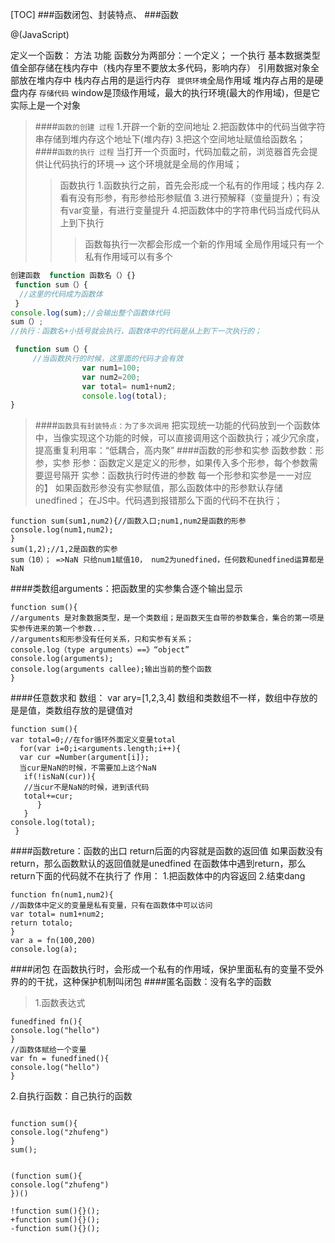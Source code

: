 [TOC]
###函数闭包、封装特点、
###函数

@(JavaScript)

定义一个函数： 方法 功能
函数分为两部分：一个定义； 一个执行
基本数据类型值全部存储在栈内存中（栈内存里不要放太多代码，影响内存）
引用数据对象全部放在堆内存中
栈内存占用的是运行内存  ` 提供环境`全局作用域
堆内存占用的是硬盘内存   `存储代码`
window是顶级作用域，最大的执行环境(最大的作用域)，但是它实际上是一个对象
>####`函数的创建 过程`
>1.开辟一个新的空间地址
>2.把函数体中的代码当做字符串存储到堆内存这个地址下(堆内存)
>3.把这个空间地址赋值给函数名；
>####`函数的执行 过程`
>当打开一个页面时，代码加载之前，浏览器首先会提供让代码执行的环境——> 这个环境就是全局的作用域；
>
>>函数执行
>1.函数执行之前，首先会形成一个私有的作用域；栈内存
>2.看有没有形参，有形参给形参赋值
>3.进行预解释（变量提升）；有没有var变量，有进行变量提升
>4.把函数体中的字符串代码当成代码从上到下执行
>>>函数每执行一次都会形成一个新的作用域
>全局作用域只有一个
>私有作用域可以有多个

```javascript
创建函数  function 函数名（）{}
 function sum（）{
  //这里的代码成为函数体
 }
console.log(sum);//会输出整个函数体代码
sum（）;
//执行：函数名+小括号就会执行，函数体中的代码是从上到下一次执行的；

 function sum（）{
	 //当函数执行的时候，这里面的代码才会有效
				var num1=100;
				var num2=200;
				var total= num1+num2;
				console.log(total);
}
```

>####`函数具有封装特点：为了多次调用`
把实现统一功能的代码放到一个函数体中，当像实现这个功能的时候，可以直接调用这个函数执行；减少冗余度，提高重复利用率：“低耦合，高内聚”
####函数的形参和实参
函数参数：形参，实参
形参：函数定义是定义的形参，如果传入多个形参，每个参数需要逗号隔开
实参：函数执行时传进的参数
每一个形参和实参是一一对应的】
如果函数形参没有实参赋值，那么函数体中的形参默认存储unedfined；
在JS中。代码遇到报错那么下面的代码不在执行；
```
function sum(sum1,num2){//函数入口;num1,num2是函数的形参
console.log(num1,num2);
}
sum(1,2);//1,2是函数的实参
sum（10）； =>NaN 只给num1赋值10， num2为unedfined，任何数和unedfined运算都是NaN
```
####类数组arguments：把函数里的实参集合逐个输出显示
```
function sum(){
//arguments 是对象数据类型，是一个类数组；是函数天生自带的参数集合，集合的第一项是实参传进来的第一个参数...
//arguments和形参没有任何关系，只和实参有关系；
console.log（type arguments）==》“object”
console.log(arguments);
console.log(arguments callee);输出当前的整个函数
}
```
####任意数求和
数组：
var ary=[1,2,3,4]
数组和类数组不一样，数组中存放的是是值，类数组存放的是键值对
```
function sum(){
var total=0;//在for循环外面定义变量total
  for(var i=0;i<arguments.length;i++){
  var cur =Number(argument[i]);
  当cur是NaN的时候，不需要加上这个NaN
   if(!isNaN(cur)){
   //当cur不是NaN的时候，进到该代码
   total+=cur;
      }
   }
console.log(total);
 }
```
####函数reture：函数的出口
return后面的内容就是函数的返回值
如果函数没有return，那么函数默认的返回值就是unedfined
在函数体中遇到return，那么return下面的代码就不在执行了
作用：
1.把函数体中的内容返回
2.结束dang
```
function fn(num1,num2){
//函数体中定义的变量是私有变量，只有在函数体中可以访问
var total= num1+num2;
return totalo;
}
var a = fn(100,200)
console.log(a);
```
####闭包
在函数执行时，会形成一个私有的作用域，保护里面私有的变量不受外界的的干扰，这种保护机制叫闭包
####匿名函数：没有名字的函数
>1.函数表达式
```
funedfined fn(){
console.log("hello")
}
//函数体赋给一个变量
var fn = funedfined(){
console.log("hello")
}
```
2.自执行函数：自己执行的函数
```

function sum(){
console.log("zhufeng")
}
sum();


(function sum(){
console.log("zhufeng")
})()

!function sum(){}();
+function sum(){}();
-function sum(){}();
```

